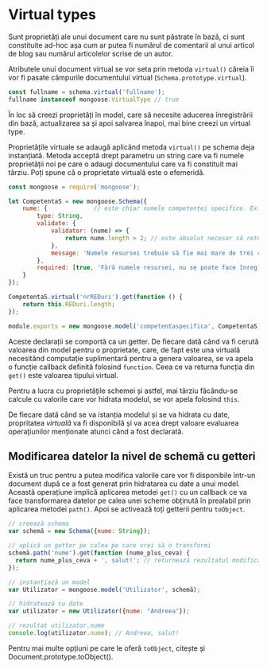 # Virtual types

Sunt proprietăți ale unui document care nu sunt păstrate în bază, ci sunt constituite ad-hoc așa cum ar putea fi numărul de comentarii al unui articol de blog sau numărul articolelor scrise de un autor.

Atributele unui document virtual se vor seta prin metoda `virtual()` căreia îi vor fi pasate câmpurile documentului virtual (`Schema.prototype.virtual`).

```javascript
const fullname = schema.virtual('fullname');
fullname instanceof mongoose.VirtualType // true
```

În loc să creezi proprietăți în model, care să necesite aducerea înregistrării din bază, actualizarea sa și apoi salvarea înapoi, mai bine creezi un virtual type.

Proprietățile virtuale se adaugă aplicând metoda `virtual()` pe schema deja instanțiată. Metoda acceptă drept parametru un string care va fi numele proprietății noi pe care o adaugi documentului care va fi constituit mai târziu. Poți spune că o proprietate virtuală este o efemeridă.

```javascript
const mongoose = require('mongoose');

let CompetentaS = new mongoose.Schema({
    nume: {             // este chiar numele competenței specifice. Ex: 1.1. Identificarea semnificaţiei unui mesaj oral, pe teme accesibile, rostit cu claritate
        type: String,
        validate: {
            validator: (nume) => {
                return nume.length > 2; // este absolut necesar să returnaze true sau false
            },
            message: 'Numele resursei trebuie să fie mai mare de trei caractere'
        },
        required: [true, 'Fără numele resursei, nu se poate face înregistrarea']
    }
});

CompetentaS.virtual('nrREDuri').get(function () {
    return this.REDuri.length;
});

module.exports = new mongoose.model('competentaspecifica', CompetentaS);
```

Aceste declarații se comportă ca un getter. De fiecare dată când va fi cerută valoarea din model pentru o proprietate, care, de fapt este una virtuală necesitând computație suplimentară pentru a genera valoarea, se va apela o funcție callback definită folosind `function`. Ceea ce va returna funcția din `get()` este valoarea tipului virtual.

Pentru a lucra cu proprietățile schemei și astfel, mai târziu făcându-se calcule cu valorile care vor hidrata modelul, se vor apela folosind `this`.

De fiecare dată când se va istanția modelul și se va hidrata cu date, propritatea *virtuală* va fi disponibilă și va acea drept valoare evaluarea operațiunilor menționate atunci când a fost declarată.

## Modificarea datelor la nivel de schemă cu getteri

Există un truc pentru a putea modifica valorile care vor fi disponibile într-un document după ce a fost generat prin hidratarea cu date a unui model. Această operațiune implică aplicarea metodei `get()` cu un callback ce va face transformarea datelor pe calea unei scheme obținută în prealabil prin aplicarea metodei `path()`. Apoi se activează toți getterii pentru `toObject`.

```javascript
// creează schema
var schemă = new Schema({nume: String});

// aplică un getter pe calea pe care vrei să o transformi
schemă.path('nume').get(function (nume_plus_ceva) {
  return nume_plus_ceva + ', salut!'; // returnează rezultatul modificării datelor
});

// instanțiază un model
var Utilizator = mongoose.model('Utilizator', schemă);

// hidratează cu date
var utilizator = new Utilizator({nume: "Andreea"});

// rezultat utilizator.nume
console.log(utilizator.nume); // Andreea, salut!
```

Pentru mai multe opțiuni pe care le oferă `toObject`, citește și Document.prototype.toObject().
